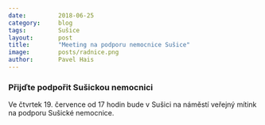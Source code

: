 ```yaml
---
date:         2018-06-25
category:     blog
tags:         Sušice
layout:       post
title:        "Meeting na podporu nemocnice Sušice" 
image:        posts/radnice.png
author:       Pavel Hais
---
```


### Přijďte podpořit Sušickou nemocnici

Ve čtvrtek 19. července od 17 hodin bude v Sušici na náměstí veřejný mítink na podporu Sušické nemocnice. 
